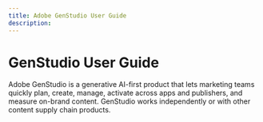 ```yaml
---
title: Adobe GenStudio User Guide
description: 
---
```


# GenStudio User Guide

Adobe GenStudio is a generative AI-first product that lets marketing teams quickly plan, create, manage, activate across apps and publishers, and measure on-brand content. GenStudio works independently or with other content supply chain products.
